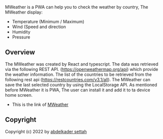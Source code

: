 MWeather is a PWA can help you to check the weather by country, The MWeather display:

- Temperature (Minimum / Maximum)
- Wind (Speed and direction
- Humidity
- Pressure

## Overview

The MWeather was created by React and typescript.
The data was retrieved via the following REST API. (https://openweathermap.org/api) which provide the weather information.
The list of the countries to be retrieved from the following rest api (https://restcountries.com/v3.1/all).
The MWeather can save the last selected country by using the LocalStorage API.
As mentioned before MWeather it is PWA, The user can install it and add it to ta device home screen.

- This is the link of [MWeather](https://mweather-pwa.netlify.app/)

## Copyright

Copyright (c) 2022 by [abdelkader settah](https://github.com/abdelkadersettah)
